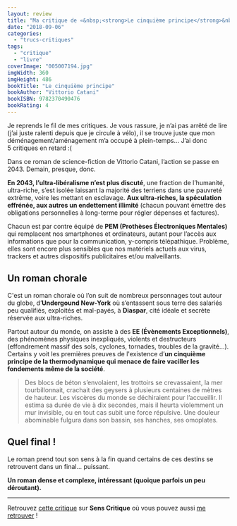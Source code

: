 ```yaml
---
layout: review
title: "Ma critique de «&nbsp;<strong>Le cinquième principe</strong>&nbsp;» de <em>Vittorio Catani</em>"
date: "2018-09-06"
categories: 
  - "trucs-critiques"
tags: 
  - "critique"
  - "livre"
coverImage: "005007194.jpg"
imgWidth: 360
imgHeight: 486
bookTitle: "Le cinquième principe"
bookAuthor: "Vittorio Catani"
bookISBN: 9782370490476  
bookRating: 4
---
```


Je reprends le fil de mes critiques. Je vous rassure, je n’ai pas arrêté de lire (j’ai juste ralenti depuis que je circule à vélo), il se trouve juste que mon déménagement/aménagement m’a occupé à plein-temps... J’ai donc 5 critiques en retard :(

Dans ce roman de science-fiction de Vittorio Catani, l’action se passe en 2043. Demain, presque, donc.

**En 2043, l’ultra-libéralisme n’est plus discuté**, une fraction de l’humanité, ultra-riche, s’est isolée laissant la majorité des terriens dans une pauvreté extrême, voire les mettant en esclavage. **Aux ultra-riches, la spéculation effrénée, aux autres un endettement illimité** (chacun pouvant émettre des obligations personnelles à long-terme pour régler dépenses et factures).

Chacun est par contre équipé de **PEM (Prothèses Électroniques Mentales)** qui remplacent nos smartphones et ordinateurs, autant pour l’accès aux informations que pour la communication, y-compris télépathique. Problème, elles sont encore plus sensibles que nos matériels actuels aux virus, trackers et autres dispositifs publicitaires et/ou malveillants.

## Un roman chorale

C'est un roman chorale où l’on suit de nombreux personnages tout autour du globe, d’**Undergound New-York** où s’entassent sous terre des salariés peu qualifiés, exploités et mal-payés, à **Diaspar**, cité idéale et secrète réservée aux ultra-riches.

Partout autour du monde, on assiste à des **EE (Évènements Exceptionnels)**, des phénomènes physiques inexpliqués, violents et destructeurs (effondrement massif des sols, cyclones, tornades, troubles de la gravité...). Certains y voit les premières preuves de l'existence d’**un cinquième principe de la thermodynamique qui menace de faire vaciller les fondements même de la société**.

<blockquote class="citation">Des blocs de béton s’envolaient, les trottoirs se crevassaient, la mer tourbillonnait, crachait des geysers à plusieurs centaines de mètres de hauteur. Les viscères du monde se déchiraient pour l’accueillir. Il estima sa durée de vie à dix secondes, mais il heurta violemment un mur invisible, ou en tout cas subit une force répulsive. Une douleur abominable fulgura dans son bassin, ses hanches, ses omoplates.</blockquote>

## Quel final !

Le roman prend tout son sens à la fin quand certains de ces destins se retrouvent dans un final... puissant.

**Un roman dense et complexe, intéressant (quoique parfois un peu déroutant).**

* * *

Retrouvez [cette critique](https://www.senscritique.com/livre/Le_Cinquieme_Principe/critique/177037029) sur **Sens Critique** où vous pouvez aussi [me retrouver](http://www.senscritique.com/Arnaud_Malon) !

